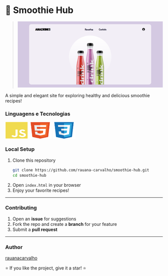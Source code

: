 # 🥤 Smoothie Hub

> ![Smoothie Hub home](./imagens/assets/home.png)

A simple and elegant site for exploring healthy and delicious smoothie recipes!

### Linguagens e Tecnologias

<a href="https://github.com/romhenri/javascript" target="_blank" alt="JavaScript"><img align="center" alt="JavaScript" height="54" width="72" src="https://raw.githubusercontent.com/devicons/devicon/master/icons/javascript/javascript-plain.svg"></a>
<a href="https://github.com/romhenri/html" target="_blank"><img align="center" alt="HTML" height="54" width="72" src="https://raw.githubusercontent.com/devicons/devicon/master/icons/html5/html5-original.svg"></a>
<a href="https://github.com/romhenri/css" target="_blank"><img align="center" alt="CSS" height="54" width="72" src="https://raw.githubusercontent.com/devicons/devicon/master/icons/css3/css3-original.svg"></a>

### Local Setup

1. Clone this repository  
   ```bash
   git clone https://github.com/rauana-carvalho/smoothie-hub.git
   cd smoothie-hub
   ```
2. Open `index.html` in your browser  
3. Enjoy your favorite recipes!

---

### Contributing

1. Open an **issue** for suggestions  
2. Fork the repo and create a **branch** for your feature  
3. Submit a **pull request**  

---

### Author

[rauanacarvalho](https://github.com/rauanacarvalho)  

⭐ If you like the project, give it a star! ⭐
